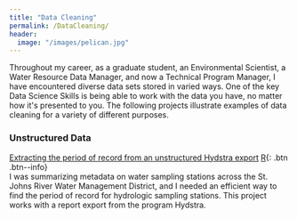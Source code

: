 ```yaml
---
title: "Data Cleaning"
permalink: /DataCleaning/
header:
  image: "/images/pelican.jpg"
---
```


Throughout my career, as a graduate student, an Environmental Scientist, a Water Resource Data Manager, and now a Technical Program Manager, I have encountered diverse data sets stored in varied ways.  One of the key Data Science Skills is being able to work with the data you have, no matter how it's presented to you.  The following projects illustrate examples of data cleaning for a variety of different purposes.

### Unstructured Data

[Extracting the period of record from an unstructured Hydstra export](https://mguyette.github.io/Hydstra_HYREPSummary) [R](/Languages#r){: .btn .btn--info}  
I was summarizing metadata on water sampling stations across the St. Johns River Water Management District, and I needed an efficient way to find the period of record for hydrologic sampling stations.  This project works with a report export from the program Hydstra.  
